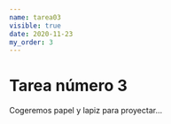 ```yaml
---
name: tarea03
visible: true
date: 2020-11-23
my_order: 3
---
```


# Tarea número 3

Cogeremos papel y lapiz para proyectar...